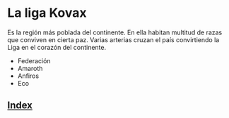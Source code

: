 # La liga Kovax

Es la región más poblada del continente. En ella habitan multitud de razas que conviven en cierta paz. Varias arterias cruzan el país convirtiendo la Liga en el corazón del continente.

- Federación
- Amaroth
- Anfiros
- Eco

## [Index](../README.md)